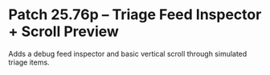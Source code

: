 # Patch 25.76p – Triage Feed Inspector + Scroll Preview

Adds a debug feed inspector and basic vertical scroll through simulated triage items.
